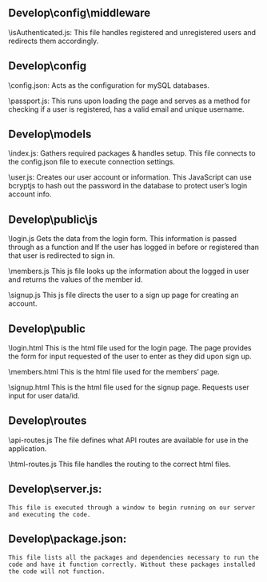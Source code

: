 

## Develop\config\middleware
\isAuthenticated.js: 
	This file handles registered and unregistered users and redirects them accordingly.  

## Develop\config
\config.json: 
	Acts as the configuration for mySQL databases.  

\passport.js: 
	This runs upon loading the page and serves as a method for checking if a user is registered, has a valid email and unique username.   

## Develop\models
\index.js: 
	Gathers required packages & handles setup. This file connects to the config.json file to execute connection settings.

\user.js: 
	Creates our user account or information. This JavaScript can use bcryptjs to hash out the password in the database to protect user’s login account info. 

## Develop\public\js
\login.js
	Gets the data from the login form. This information is passed through as a function and If the user has logged in before or registered than that user is redirected to sign in.

\members.js
	This js file looks up the information about the logged in user and returns the values of the member id.

\signup.js
	This js file directs the user to a sign up page for creating an account.

## Develop\public
\login.html
	This is the html file used for the login page. The page provides the form for input requested of the user to enter as they did upon sign up. 

\members.html
	This is the html file used for the members’ page.

\signup.html
	This is the html file used for the signup page. Requests user input for user data/id.

## Develop\routes
\api-routes.js
       The file defines what API routes are available for use in the application. 

\html-routes.js
	This file handles the routing to the correct html files.

## Develop\server.js: 
    This file is executed through a window to begin running on our server and executing the code.

## Develop\package.json: 
	This file lists all the packages and dependencies necessary to run the code and have it function correctly. Without these packages installed the code will not function.